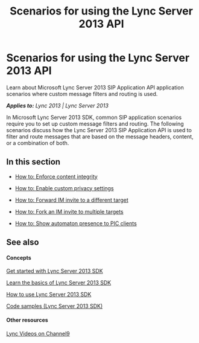 ﻿---
title: Scenarios for using the Lync Server 2013 API
TOCTitle: Scenarios for using the Lync Server 2013 API
ms:assetid: c9acd24e-ead6-4eb9-8d2a-2c75bb3e4d52
ms:mtpsurl: https://msdn.microsoft.com/en-us/library/Dn439069(v=office.15)
ms:contentKeyID: 57096229
ms.date: 07/24/2014
mtps_version: v=office.15
---

# Scenarios for using the Lync Server 2013 API

Learn about Microsoft Lync Server 2013 SIP Application API application scenarios where custom message filters and routing is used.


_**Applies to:** Lync 2013 | Lync Server 2013_

In Microsoft Lync Server 2013 SDK, common SIP application scenarios require you to set up custom message filters and routing. The following scenarios discuss how the Lync Server 2013 SIP Application API is used to filter and route messages that are based on the message headers, content, or a combination of both.

## In this section

  - [How to: Enforce content integrity](how-to-enforce-content-integrity.md)

  - [How to: Enable custom privacy settings](how-to-enable-custom-privacy-settings.md)

  - [How to: Forward IM invite to a different target](how-to-forward-im-invite-to-a-different-target.md)

  - [How to: Fork an IM invite to multiple targets](how-to-fork-an-im-invite-to-multiple-targets.md)

  - [How to: Show automaton presence to PIC clients](how-to-show-automaton-presence-to-pic-clients.md)

## See also

#### Concepts

[Get started with Lync Server 2013 SDK](get-started-with-lync-server-2013-sdk.md)

[Learn the basics of Lync Server 2013 SDK](learn-the-basics-of-lync-server-2013-sdk.md)

[How to use Lync Server 2013 SDK](how-to-use-lync-server-2013-sdk.md)

[Code samples (Lync Server 2013 SDK)](code-samples-lync-server-2013-sdk.md)

#### Other resources

[Lync Videos on Channel9](http://channel9.msdn.com/tags/lync)

